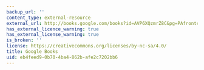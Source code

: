 ```yaml
---
backup_url: ''
content_type: external-resource
external_url: http://books.google.com/books?id=AVP6XQzmrZ8C&pg=PAfrontcover
has_external_licence_warning: true
has_external_license_warning: true
is_broken: ''
license: https://creativecommons.org/licenses/by-nc-sa/4.0/
title: Google Books
uid: eb4feed9-0b70-4ba4-862b-afe2c7202bb6
---
```


